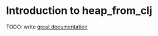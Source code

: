 # Introduction to heap_from_clj

TODO: write [great documentation](http://jacobian.org/writing/what-to-write/)
